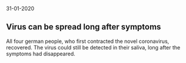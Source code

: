  31-01-2020

## Virus can be spread long after symptoms

All four german people, who first contracted the novel coronavirus, recovered. The virus could still be detected in their saliva, long after the symptoms had disappeared. 
